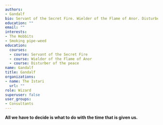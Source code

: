 ```yaml
---
authors:
- Gandalf
bio: Servant of the Secret Fire. Wielder of the Flame of Anor. Disturber of the peace.
education: ""
email: ""
interests:
- The Hobbits
- Smoking pipe-weed
education:
  courses:
  - course: Servant of the Secret Fire
  - course: Wielder of the Flame of Anor
  - course: Disturber of the peace
name: Gandalf
title: Gandalf
organizations:
- name: The Istari
  url: ""
role: Wizard
superuser: false
user_groups:
- Consultants
---
```


**All we have to decide is what to do with the time that is given us.**